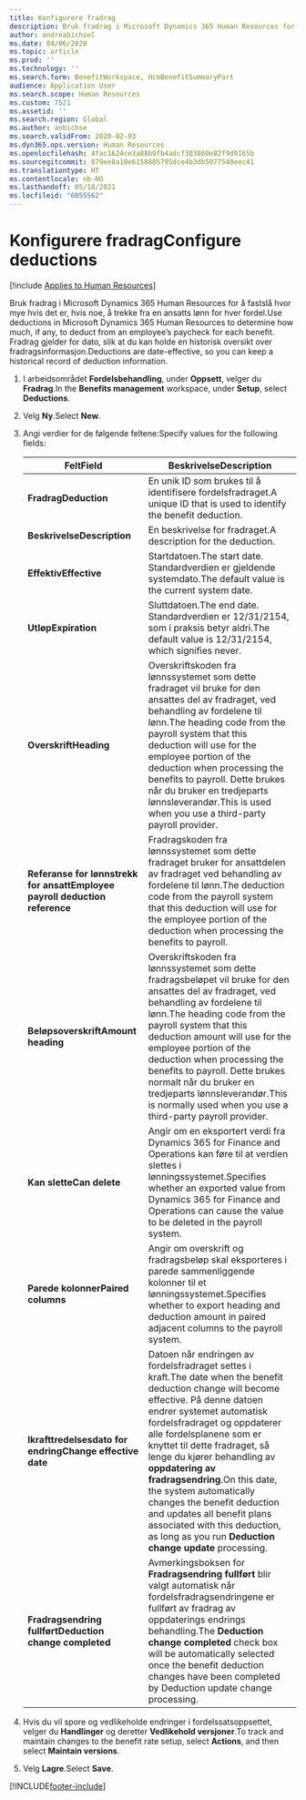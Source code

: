```yaml
---
title: Konfigurere fradrag
description: Bruk fradrag i Microsoft Dynamics 365 Human Resources for å fastslå hvor mye hvis det er, hvis noe, å trekke fra en ansatts lønn for hver fordel.
author: andreabichsel
ms.date: 04/06/2020
ms.topic: article
ms.prod: ''
ms.technology: ''
ms.search.form: BenefitWorkspace, HcmBenefitSummaryPart
audience: Application User
ms.search.scope: Human Resources
ms.custom: 7521
ms.assetid: ''
ms.search.region: Global
ms.author: anbichse
ms.search.validFrom: 2020-02-03
ms.dyn365.ops.version: Human Resources
ms.openlocfilehash: 4fac1624ce3a88b9fb4adcf303860e82f9d9165b
ms.sourcegitcommit: 879ee8a10e6158885795dce4b3db5077540eec41
ms.translationtype: HT
ms.contentlocale: nb-NO
ms.lasthandoff: 05/18/2021
ms.locfileid: "6055562"
---
```

# <a name="configure-deductions"></a><span data-ttu-id="ce2d8-103">Konfigurere fradrag</span><span class="sxs-lookup"><span data-stu-id="ce2d8-103">Configure deductions</span></span>

[!include [Applies to Human Resources](../includes/applies-to-hr.md)]

<span data-ttu-id="ce2d8-104">Bruk fradrag i Microsoft Dynamics 365 Human Resources for å fastslå hvor mye hvis det er, hvis noe, å trekke fra en ansatts lønn for hver fordel.</span><span class="sxs-lookup"><span data-stu-id="ce2d8-104">Use deductions in Microsoft Dynamics 365 Human Resources to determine how much, if any, to deduct from an employee’s paycheck for each benefit.</span></span> <span data-ttu-id="ce2d8-105">Fradrag gjelder for dato, slik at du kan holde en historisk oversikt over fradragsinformasjon.</span><span class="sxs-lookup"><span data-stu-id="ce2d8-105">Deductions are date-effective, so you can keep a historical record of deduction information.</span></span> 

1. <span data-ttu-id="ce2d8-106">I arbeidsområdet **Fordelsbehandling**, under **Oppsett**, velger du **Fradrag**.</span><span class="sxs-lookup"><span data-stu-id="ce2d8-106">In the **Benefits management** workspace, under **Setup**, select **Deductions**.</span></span>

2. <span data-ttu-id="ce2d8-107">Velg **Ny**.</span><span class="sxs-lookup"><span data-stu-id="ce2d8-107">Select **New**.</span></span>

3. <span data-ttu-id="ce2d8-108">Angi verdier for de følgende feltene:</span><span class="sxs-lookup"><span data-stu-id="ce2d8-108">Specify values for the following fields:</span></span>

   | <span data-ttu-id="ce2d8-109">Felt</span><span class="sxs-lookup"><span data-stu-id="ce2d8-109">Field</span></span> | <span data-ttu-id="ce2d8-110">Beskrivelse</span><span class="sxs-lookup"><span data-stu-id="ce2d8-110">Description</span></span> |
   | --- | --- |
   | <span data-ttu-id="ce2d8-111">**Fradrag**</span><span class="sxs-lookup"><span data-stu-id="ce2d8-111">**Deduction**</span></span> | <span data-ttu-id="ce2d8-112">En unik ID som brukes til å identifisere fordelsfradraget.</span><span class="sxs-lookup"><span data-stu-id="ce2d8-112">A unique ID that is used to identify the benefit deduction.</span></span> |
   | <span data-ttu-id="ce2d8-113">**Beskrivelse**</span><span class="sxs-lookup"><span data-stu-id="ce2d8-113">**Description**</span></span> | <span data-ttu-id="ce2d8-114">En beskrivelse for fradraget.</span><span class="sxs-lookup"><span data-stu-id="ce2d8-114">A description for the deduction.</span></span> |
   | <span data-ttu-id="ce2d8-115">**Effektiv**</span><span class="sxs-lookup"><span data-stu-id="ce2d8-115">**Effective**</span></span> | <span data-ttu-id="ce2d8-116">Startdatoen.</span><span class="sxs-lookup"><span data-stu-id="ce2d8-116">The start date.</span></span> <span data-ttu-id="ce2d8-117">Standardverdien er gjeldende systemdato.</span><span class="sxs-lookup"><span data-stu-id="ce2d8-117">The default value is the current system date.</span></span> |
   | <span data-ttu-id="ce2d8-118">**Utløp**</span><span class="sxs-lookup"><span data-stu-id="ce2d8-118">**Expiration**</span></span> | <span data-ttu-id="ce2d8-119">Sluttdatoen.</span><span class="sxs-lookup"><span data-stu-id="ce2d8-119">The end date.</span></span> <span data-ttu-id="ce2d8-120">Standardverdien er 12/31/2154, som i praksis betyr aldri.</span><span class="sxs-lookup"><span data-stu-id="ce2d8-120">The default value is 12/31/2154, which signifies never.</span></span> |
   | <span data-ttu-id="ce2d8-121">**Overskrift**</span><span class="sxs-lookup"><span data-stu-id="ce2d8-121">**Heading**</span></span> | <span data-ttu-id="ce2d8-122">Overskriftskoden fra lønnssystemet som dette fradraget vil bruke for den ansattes del av fradraget, ved behandling av fordelene til lønn.</span><span class="sxs-lookup"><span data-stu-id="ce2d8-122">The heading code from the payroll system that this deduction will use for the employee portion of the deduction when processing the benefits to payroll.</span></span> <span data-ttu-id="ce2d8-123">Dette brukes når du bruker en tredjeparts lønnsleverandør.</span><span class="sxs-lookup"><span data-stu-id="ce2d8-123">This is used when you use a third-party payroll provider.</span></span> |
   | <span data-ttu-id="ce2d8-124">**Referanse for lønnstrekk for ansatt**</span><span class="sxs-lookup"><span data-stu-id="ce2d8-124">**Employee payroll deduction reference**</span></span> | <span data-ttu-id="ce2d8-125">Fradragskoden fra lønnssystemet som dette fradraget bruker for ansattdelen av fradraget ved behandling av fordelene til lønn.</span><span class="sxs-lookup"><span data-stu-id="ce2d8-125">The deduction code from the payroll system that this deduction will use for the employee portion of the deduction when processing the benefits to payroll.</span></span> |
   | <span data-ttu-id="ce2d8-126">**Beløpsoverskrift**</span><span class="sxs-lookup"><span data-stu-id="ce2d8-126">**Amount heading**</span></span> | <span data-ttu-id="ce2d8-127">Overskriftskoden fra lønnssystemet som dette fradragsbeløpet vil bruke for den ansattes del av fradraget, ved behandling av fordelene til lønn.</span><span class="sxs-lookup"><span data-stu-id="ce2d8-127">The heading code from the payroll system that this deduction amount will use for the employee portion of the deduction when processing the benefits to payroll.</span></span> <span data-ttu-id="ce2d8-128">Dette brukes normalt når du bruker en tredjeparts lønnsleverandør.</span><span class="sxs-lookup"><span data-stu-id="ce2d8-128">This is normally used when you use a third-party payroll provider.</span></span> |
   | <span data-ttu-id="ce2d8-129">**Kan slette**</span><span class="sxs-lookup"><span data-stu-id="ce2d8-129">**Can delete**</span></span> | <span data-ttu-id="ce2d8-130">Angir om en eksportert verdi fra Dynamics 365 for Finance and Operations kan føre til at verdien slettes i lønningssystemet.</span><span class="sxs-lookup"><span data-stu-id="ce2d8-130">Specifies whether an exported value from Dynamics 365 for Finance and Operations can cause the value to be deleted in the payroll system.</span></span> |
   | <span data-ttu-id="ce2d8-131">**Parede kolonner**</span><span class="sxs-lookup"><span data-stu-id="ce2d8-131">**Paired columns**</span></span> | <span data-ttu-id="ce2d8-132">Angir om overskrift og fradragsbeløp skal eksporteres i parede sammenliggende kolonner til et lønningssystemet.</span><span class="sxs-lookup"><span data-stu-id="ce2d8-132">Specifies whether to export heading and deduction amount in paired adjacent columns to the payroll system.</span></span> |
   | <span data-ttu-id="ce2d8-133">**Ikrafttredelsesdato for endring**</span><span class="sxs-lookup"><span data-stu-id="ce2d8-133">**Change effective date**</span></span> | <span data-ttu-id="ce2d8-134">Datoen når endringen av fordelsfradraget settes i kraft.</span><span class="sxs-lookup"><span data-stu-id="ce2d8-134">The date when the benefit deduction change will become effective.</span></span> <span data-ttu-id="ce2d8-135">På denne datoen endrer systemet automatisk fordelsfradraget og oppdaterer alle fordelsplanene som er knyttet til dette fradraget, så lenge du kjører behandling av **oppdatering av fradragsendring**.</span><span class="sxs-lookup"><span data-stu-id="ce2d8-135">On this date, the system automatically changes the benefit deduction and updates all benefit plans associated with this deduction, as long as you run **Deduction change update** processing.</span></span> |
   | <span data-ttu-id="ce2d8-136">**Fradragsendring fullført**</span><span class="sxs-lookup"><span data-stu-id="ce2d8-136">**Deduction change completed**</span></span> | <span data-ttu-id="ce2d8-137">Avmerkingsboksen for **Fradragsendring fullført** blir valgt automatisk når fordelsfradragsendringene er fullført av fradrag av oppdaterings endrings behandling.</span><span class="sxs-lookup"><span data-stu-id="ce2d8-137">The **Deduction change completed** check box will be automatically selected once the benefit deduction changes have been completed by Deduction update change processing.</span></span> |
   
4. <span data-ttu-id="ce2d8-138">Hvis du vil spore og vedlikeholde endringer i fordelssatsoppsettet, velger du **Handlinger** og deretter **Vedlikehold versjoner**.</span><span class="sxs-lookup"><span data-stu-id="ce2d8-138">To track and maintain changes to the benefit rate setup, select **Actions**, and then select **Maintain versions**.</span></span>

5. <span data-ttu-id="ce2d8-139">Velg **Lagre**.</span><span class="sxs-lookup"><span data-stu-id="ce2d8-139">Select **Save**.</span></span> 


[!INCLUDE[footer-include](../includes/footer-banner.md)]